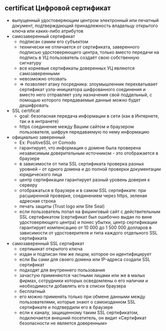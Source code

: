 ## certificat Цифровой сертификат
* выпущенный удостоверяющим центром электронный или печатный документ, подтверждающий принадлежность владельцу открытого ключа или каких-либо атрибутов
* самозаверенный сертификат
    + подписан самим его субъектом
    + технически не отличается от сертификата, заверенного подписью удостоверяющего центра, только вместо передачи на подпись в УЦ пользователь создаёт свою собственную сигнатуру
    + все корневые сертификаты доверенных УЦ являются самозаверенными
    + невозможно отозвать
    + => позволяет атаку посредника: злоумышленник перехватывает сертификат узла-инициатора шифрованного соединения и вместо него отправляет узлу назначения свой поддельный, с помощью которого передаваемые данные можно будет дешифровать
* SSL certificat
   + goal: безопасная передача информации в сети (как в Интернете, так и в интранете)
   + https соединение между Вашим сайтом и браузером пользователя, шифруя передаваемую по нему информацию
* официально заверенный
   + Ex: PositiveSSL от Comodo
   + гарантирует, что информация о домене была проверена независимым доверительным источником - это отображается в браузере
   + в зависимости от типа SSL сертификата проверка разных уровней – от одного домена и до полной проверки документации юридического лица
   + центр сертификации гарантирует разный уровень доверия к серверу
   + отображаться в браузере и в самом SSL сертификате: при расширенной проверке, соединением через https, зеленая адресная строка
   + печать защиты (Trust logo или Site Seal)
   + если пользователь попал на фишинговый сайт с действительным SSL сертификатом (сертификат был ошибочно выдан по вине удостоверяющего центра) и понес убытки, центр сертификации гарантирует компенсацию от 10 000 до 1 500 000 долларов в зависимости от удостоверителя и типа каждого отдельного SSL сертификата
* самозаверенный SSL сертификат
    +  сертиыикат открытого ключа
    +  издан и подписан тем же лицом, которое он идентифицирует
    +  если Вы сами для своего домена или IP-адреса создали SSL сертификат
    +  подходят для внутреннего пользования
    +  зачастую применяются частными лицами или же в малых фирмах, сотрудники которых осведомлены о его наличии и необходимости добавлять его в списки браузера
    +  бесплатный
    +  его можно применять только при обмене данными между пользователями, которые знают о самоизданном SSL сертификате и подтвердили его в браузере
    +  если к каналу, защищенному таким SSL сертификатом, подключается внешний посетитель, он видит «Сертификат безопасности не является доверенным»
